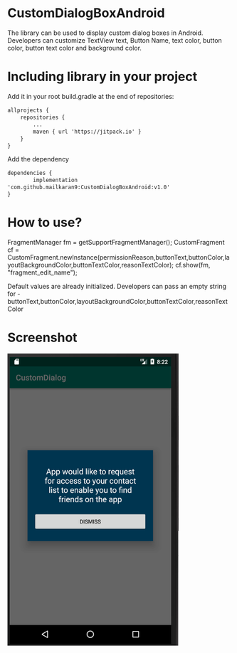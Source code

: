 # CustomDialogBoxAndroid
The library can be used to display custom dialog boxes in Android. Developers can customize TextView text, Button Name, text color, button color, button text color and background color.

# Including library in your project

Add it in your root build.gradle at the end of repositories:

	allprojects {
		repositories {
			...
			maven { url 'https://jitpack.io' }
		}
	}

Add the dependency

	dependencies {
	        implementation 'com.github.mailkaran9:CustomDialogBoxAndroid:v1.0'
	}
	
# How to use?

FragmentManager fm = getSupportFragmentManager();
CustomFragment cf = CustomFragment.newInstance(permissionReason,buttonText,buttonColor,layoutBackgroundColor,buttonTextColor,reasonTextColor);
cf.show(fm, "fragment_edit_name");


Default values are already initialized. Developers can pass an empty string for - buttonText,buttonColor,layoutBackgroundColor,buttonTextColor,reasonTextColor

# Screenshot

![Screenshot](Screenshot/screenshot1.PNG "Sample screenshot of dialog box")
